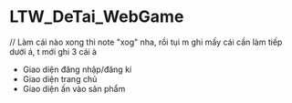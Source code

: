 # LTW_DeTai_WebGame
// Làm cái nào xong thì note "xog" nha, rồi tụi m ghi mấy cái cần làm tiếp dưới á, t mới ghi 3 cái à
- Giao diện đăng nhập/đăng kí
- Giao diện trang chủ
- Giao diện ấn vào sản phẩm
